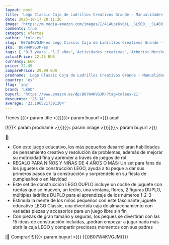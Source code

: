 ```yaml
---
layout: post
title: 'Lego Classic Caja de Ladrillos Creativos Grande - Manualidades para Niños y Niñas de 4+ Años - Animales  Casas y Coches de Juguete - Regalos de Cumpleaños y Reyes Magos 10698'
date: 2025-10-17 20:11:26
image: 'https://m.media-amazon.com/images/I/414Upz6x0sL._SL500_._SL400_.jpg'
comments: true
category: ofertas
author: 'tole.es'
slug: 'B07W4KVGJM-es Lego Classic Caja de Ladrillos Creativos Grande -...'
sku: 'B07W4KVGJM-es'
tags: [ '0-3 years','1-2 años','Actividades creativas','Arborist Merchandising Root','Bebés','Bebés y primera infancia','Juegos de construcción','Juegos de construcción para niños','Juguetes','Juguetes y juegos','Juguetes y juegos de aprendizaje y educación','LEGO','LEGO2','Montessori','Peluches y muñecas','Self Service','Sets de construcción','Special Features Stores','Top brands in Toys','b6d17eda-2c26-45ed-a098-453a9f96e839_0','b6d17eda-2c26-45ed-a098-453a9f96e839_1801','b6d17eda-2c26-45ed-a098-453a9f96e839_2801','b6d17eda-2c26-45ed-a098-453a9f96e839_3701','b6d17eda-2c26-45ed-a098-453a9f96e839_401','b6d17eda-2c26-45ed-a098-453a9f96e839_6301','b6d17eda-2c26-45ed-a098-453a9f96e839_6401','b6d17eda-2c26-45ed-a098-453a9f96e839_6501','b6d17eda-2c26-45ed-a098-453a9f96e839_6701','b6d17eda-2c26-45ed-a098-453a9f96e839_8001','b6d17eda-2c26-45ed-a098-453a9f96e839_8401','b6d17eda-2c26-45ed-a098-453a9f96e839_901','lego','magos','reyes','🇪🇸', ]
actualPrice: 22.45 EUR
currency: EUR
price: 22.45
comparePrice: 29.99 EUR
prodname: 'Lego Classic Caja de Ladrillos Creativos Grande - Manualidades para Niños y Niñas de 4+ Años - Animales  Casas y Coches de Juguete - Regalos de Cumpleaños y Reyes Magos 10698'
country: 'es'
flag: '🇪🇸'
brand: 'LEGO'
buyurl: 'https://www.amazon.es/dp/B07W4KVGJM/?tag=tolees-21'
descuento: '25.14'
average: '23.1965217391304'
---
```


Tienes [{{< param title >}}]({{< param buyurl >}}) aqui!

[![{{< param prodname >}}]({{< param image >}})]({{< param buyurl >}})

🔎:

- Con este juego educativo, los más pequeños desarrollarán habilidades de pensamiento creativo y resolución de problemas, además de mejorar su motricidad fina y aprender a través de juegos de rol
- REGALO PARA NIÑOS Y NIÑAS DE 4 AÑOS O MÁS: Un set para fans de los juguetes de construcción LEGO, ayuda a tu peque a dar sus primeros pasos en la construcción y sorpréndelo en su fiesta de cumpleaños o en Navidad
- Este set de construcción LEGO DUPLO incluye un coche de juguete con ruedas que se mueven, un techo, una ventana, flores, 2 figuras DUPLO, múltiples ladrillos DUPLO para el aprendizaje de los números 1-2-3
- Estimula la mente de los niños pequeños con este fascinante juguete educativo LEGO Classic, una divertida caja de almacenamiento con variadas piezas y accesorios para un juego libre sin fin
- Con piezas de gran tamaño y seguras, los peques se divertirán con las 15 ideas de construcción incluidas, ¡podrán empezar a jugar nada más abrir la caja LEGO y compartir preciosos momentos con sus padres

[🛒 Comprar!!!]({{< param buyurl >}})
{{<world>}}B07W4KVGJM{{</world>}}
